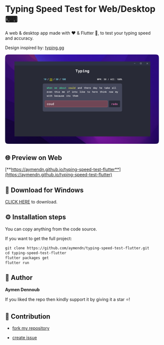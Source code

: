 # Typing Speed Test for Web/Desktop ⌨

A web & desktop app made with ♥ & Flutter 💙, to test your typing speed and accuracy.

Design inspired by: [typing.gg](https://typings.gg)

![Typing Speed Test for Desktop ⌨](thu.png)

## 🌐 Preview on Web

[**https://aymendn.github.io/typing-speed-test-flutter**](https://aymendn.github.io/typing-speed-test-flutter)

## 📁 Download for Windows

[CLICK HERE](https://raw.githubusercontent.com/aymendn/typing-speed-test-flutter/main/window-release.zip) to download.

## ⚙ Installation steps

You can copy anything from the code source.

If you want to get the full project:

```
git clone https://github.com/aymendn/typing-speed-test-flutter.git
cd typing-speed-test-flutter
flutter packages get
flutter run
```

## 🧑 Author

__Aymen Dennoub__

If you liked the repo then kindly support it by giving it a star ⭐!

## 🤝 Contribution

- [fork my repository](https://github.com/aymendn/typing-speed-test-flutter/fork)

- [create issue](https://github.com/aymendn/typing-speed-test-flutter/issues/new)
